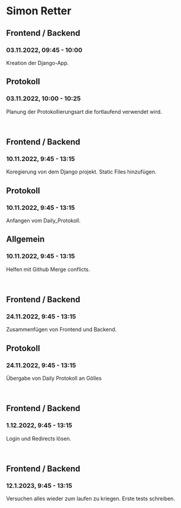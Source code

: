# Simon Retter


## Frontend / Backend
### 03.11.2022, 09:45 - 10:00
Kreation der Django-App.

## Protokoll
### 03.11.2022, 10:00 - 10:25
Planung der Protokollierungsart die fortlaufend verwendet wird.

<br />

## Frontend / Backend
### 10.11.2022, 9:45 - 13:15
Koregierung von dem Django projekt. Static Files hinzufügen.

## Protokoll
### 10.11.2022, 9:45 - 13:15
Anfangen vom Daily_Protokoll.

## Allgemein
### 10.11.2022, 9:45 - 13:15
Helfen mit Github Merge conflicts.

<br />

## Frontend / Backend
### 24.11.2022, 9:45 - 13:15
Zusammenfügen von Frontend und Backend.

## Protokoll
### 24.11.2022, 9:45 - 13:15
Übergabe von Daily Protokoll an Gölles

<br />

## Frontend / Backend
### 1.12.2022, 9:45 - 13:15
Login und Redirects lösen.

<br />

## Frontend / Backend
### 12.1.2023, 9:45 - 13:15
Versuchen alles wieder zum laufen zu kriegen.
Erste tests schreiben.

